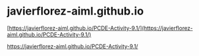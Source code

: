 # javierflorez-aiml.github.io
[https://javierflorez-aiml.github.io/PCDE-Activity-9.1/](https://javierflorez-aiml.github.io/PCDE-Activity-9.1/)

<a href="https://javierflorez-aiml.github.io/PCDE-Activity-9.1/" target="_blank">https://javierflorez-aiml.github.io/PCDE-Activity-9.1/</a>

